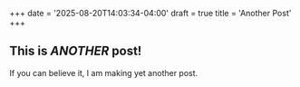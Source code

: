 +++
date = '2025-08-20T14:03:34-04:00'
draft = true
title = 'Another Post'
+++
## This is *ANOTHER* post!

If you can believe it, I am making yet another post.